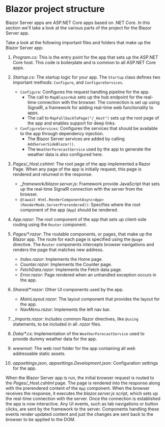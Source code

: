 # Blazor project structure

Blazor Server apps are ASP.NET Core apps based on .NET Core. In this section we'll take a look at the various parts of the project for the Blazor Server app.

Take a look at the following important files and folders that make up the Blazor Server app:

1. *Program.cs*: This is the entry point for the app that sets up the ASP.NET Core host. This code is boilerplate and is common to all ASP.NET Core apps.
1. *Startup.cs*: The startup logic for your app. The `Startup` class defines two important methods: `Configure`, and `ConfigureServices`.

    - `Configure`: Configures the request handling pipeline for the app. 
      - The call to `MapBlazorHub` sets up the hub endpoint for the real-time connection with the browser. The connection is set up using SignalR, a framework for adding real-time web functionality to apps.
      - The call to `MapFallbackToPage("/_Host")` sets up the root page of the app and enables support for deep links.
    - `ConfigureServices`: Configures the services that should be available to the app through dependency injection. 
      - The Blazor Server services are added by calling `AddServerSideBlazor()`.
      - The `WeatherForecastService` used by the app to generate the weather data is also configured here.

1. *Pages/_Host.cshtml*: The root page of the app implemented a Razor Page. When any page of the app is initially request, this page is rendered and returned in the response.

    - *_framework/blazor.server.js*: Framework provide JavaScript that sets up the real-time SignalR connection with the server from the browser.
    - `@(await Html.RenderComponentAsync<App>(RenderMode.ServerPrerendered))`: Specifies where the root component of the app (`App`) should be rendered.

1. *App.razor*: The root component of the app that sets up client-side routing using the `Router` component.
1. *Pages/\*.razor*: The routable components, or pages, that make up the Blazor app. The route for each page is specified using the `@page` directive. The `Router` components intercepts browser navigations and renders the page that matches new address.
    
    - *Index.razor*: Implements the Home page.
    - *Counter.razor*: Implements the Counter page.
    - *FetchData.razor*: Implements the Fetch data page.
    - *Error.razor*: Page rendered when an unhandled exception occurs in the app.

1. *Shared/\*.razor*: Other UI components used by the app.

    - *MainLayout.razor*: The layout component that provides the layout for the app.
    - *NavMenu.razor*: Implements the left nav bar.

1. *_Imports.razor*: Includes common Razor directives, like `@using` statements, to be included in all *.razor* files.
1. *Data/\*.cs*: Implementation of the `WeatherForecastService` used to provide dummy weather data for the app.
1. *wwwroot*: The web root folder for the app containing all web addressable static assets.
1. *appsettings.json, appsettings.Development.json*: Configuration settings for the app.

When the Blazor Server app is run, the initial browser request is routed to the *Pages/_Host.cshtml* page. The page is rendered into the response along with the prerendered content of the `App` component. When the browser receives the response, it executes the *blazor.server.js* script, which sets up the real-time connection with the server. Once the connection is established the app is now interactive. Any UI events, such as tab navigations or button clicks, are sent by the framework to the server. Components handling these events render updated content and just the changes are sent back to the browser to be applied to the DOM.

  
